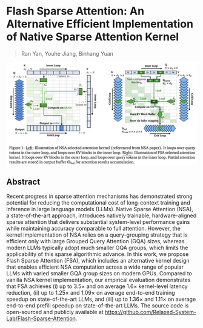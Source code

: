 # Flash Sparse Attention: An Alternative Efficient Implementation of Native Sparse Attention Kernel

> Ran Yan, Youhe Jiang, Binhang Yuan

![111](fig1.png)

## Abstract

Recent progress in sparse attention mechanisms has demonstrated strong
potential for reducing the computational cost of long-context training and
inference in large language models (LLMs). Native Sparse Attention (NSA), a
state-of-the-art approach, introduces natively trainable, hardware-aligned
sparse attention that delivers substantial system-level performance gains while
maintaining accuracy comparable to full attention. However, the kernel
implementation of NSA relies on a query-grouping strategy that is efficient
only with large Grouped Query Attention (GQA) sizes, whereas modern LLMs
typically adopt much smaller GQA groups, which limits the applicability of this
sparse algorithmic advance. In this work, we propose Flash Sparse Attention
(FSA), which includes an alternative kernel design that enables efficient NSA
computation across a wide range of popular LLMs with varied smaller GQA group
sizes on modern GPUs. Compared to vanilla NSA kernel implementation, our
empirical evaluation demonstrates that FSA achieves (i) up to 3.5$\times$ and
on average 1.6$\times$ kernel-level latency reduction, (ii) up to 1.25$\times$
and 1.09$\times$ on average end-to-end training speedup on state-of-the-art
LLMs, and (iii) up to 1.36$\times$ and 1.11$\times$ on average end-to-end
prefill speedup on state-of-the-art LLMs. The source code is open-sourced and
publicly available at
https://github.com/Relaxed-System-Lab/Flash-Sparse-Attention.
